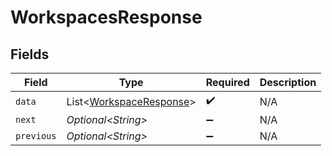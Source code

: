 # WorkspacesResponse


## Fields

| Field                                                                | Type                                                                 | Required                                                             | Description                                                          |
| -------------------------------------------------------------------- | -------------------------------------------------------------------- | -------------------------------------------------------------------- | -------------------------------------------------------------------- |
| `data`                                                               | List\<[WorkspaceResponse](../../models/shared/WorkspaceResponse.md)> | :heavy_check_mark:                                                   | N/A                                                                  |
| `next`                                                               | *Optional\<String>*                                                  | :heavy_minus_sign:                                                   | N/A                                                                  |
| `previous`                                                           | *Optional\<String>*                                                  | :heavy_minus_sign:                                                   | N/A                                                                  |